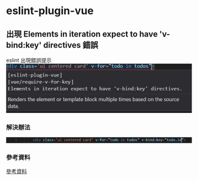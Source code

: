 # eslint-plugin-vue

## 出現 Elements in iteration expect to have 'v-bind:key' directives 錯誤

eslint 出現錯誤提示
![image](../imgs/v-for-key-error1.jpg)


### 解決辦法


![image](../imgs/v-for-key-error1-resolve.jpg)


### 參考資料

[參考資料](https://github.com/vuejs/eslint-plugin-vue/blob/master/docs/rules/require-v-for-key.md)






